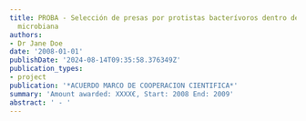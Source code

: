 ```yaml
---
title: PROBA - Selección de presas por protistas bacterívoros dentro de la red trófica
  microbiana
authors:
- Dr Jane Doe
date: '2008-01-01'
publishDate: '2024-08-14T09:35:58.376349Z'
publication_types:
- project
publication: '*ACUERDO MARCO DE COOPERACION CIENTIFICA*'
summary: 'Amount awarded: XXXX€, Start: 2008 End: 2009'
abstract: ' - '
---
```

